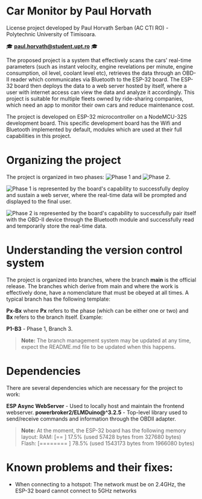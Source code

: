 # Car Monitor by Paul Horvath

License project developed by Paul Horvath Serban (AC CTI RO) - Polytechnic University of Timisoara.

🎓 **paul.horvath@student.upt.ro** 🎓

The proposed project is a system that effectively scans the cars' real-time parameters (such as instant velocity, engine revelations per minute, engine consumption, oil level, coolant level etc), retrieves the data through an OBD-II reader which communicates via Bluetooth to the ESP-32 board. The ESP-32 board then deploys the data to a web server hosted by itself, where a user with internet access can view the data and analyze it accordingly. This project is suitable for multiple fleets owned by ride-sharing companies, which need an app to monitor their own cars and reduce maintenance cost.

The project is developed on ESP-32 microcontroller on a NodeMCU-32S development board. This specific development board has the Wifi and Bluetooth implemented by default, modules which are used at their full capabilities in this project.

# Organizing the project

The project is organized in two phases: ![Phase 1](https://img.shields.io/badge/Phase-1-blue) and ![Phase 2](https://img.shields.io/badge/Phase-2-green).

![Phase 1](https://img.shields.io/badge/Phase-1-blue) is represented by the board's capability to successfully deploy and sustain a web server, where the real-time data will be prompted and displayed to the final user.

![Phase 2](https://img.shields.io/badge/Phase-2-green) is represented by the board's capability to successfully pair itself with the OBD-II device through the Bluetooth module and successfully read and temporarily store the real-time data.

# Understanding the version control system

The project is organized into branches, where the branch **main** is the official release. The branches which derive from main and where the work is effectively done, have a nomenclature that must be obeyed at all times. A typical branch has the following template:

**Px-Bx** where **Px** refers to the phase (which can be either one or two) and **Bx** refers to the branch itself. Example:

**P1-B3** - Phase 1, Branch 3.

> **Note:** The branch management system may be updated at any time, expect the README.md file to be updated when this happens.

# Dependencies

There are several dependencies which are necessary for the project to work:

**ESP Async WebServer**          - Used to locally host and maintain the frontend webserver.
**powerbroker2/ELMDuino@^3.2.5** - Top-level library used to send/receive commands and information through the OBDII adapter.

> **Note:** At the moment, the ESP-32 board has the following memory layout:
> RAM:   [==       ] 17.5% (used 57428 bytes from 327680 bytes)\
> Flash: [======== ] 78.5% (used 1543173 bytes from 1966080 bytes)

# Known problems and their fixes:

- When connecting to a hotspot: The network must be on 2.4GHz, the ESP-32 board cannot connect to 5GHz networks

